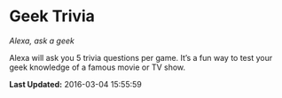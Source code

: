 # Geek Trivia
*Alexa, ask a geek*

Alexa will ask you 5 trivia questions per game.  It’s a fun way to test your geek knowledge of a famous movie or TV show.

**Last Updated:** 2016-03-04 15:55:59